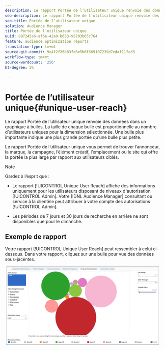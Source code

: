 ```yaml
---
description: Le rapport Portée de l’utilisateur unique renvoie des données dans un graphique à bulles. La taille de chaque bulle est proportionnelle au nombre d’utilisateurs uniques pour la dimension sélectionnée. Une bulle plus importante indique une plus grande portée qu’une bulle plus petite. Le rapport Portée de l’utilisateur unique vous permet de trouver l’annonceur, la marque, la campagne, l’élément créatif, l’emplacement ou le site qui offre la portée la plus large par rapport aux utilisateurs ciblés.
seo-description: Le rapport Portée de l’utilisateur unique renvoie des données dans un graphique à bulles. La taille de chaque bulle est proportionnelle au nombre d’utilisateurs uniques pour la dimension sélectionnée. Une bulle plus importante indique une plus grande portée qu’une bulle plus petite. Le rapport Portée de l’utilisateur unique vous permet de trouver l’annonceur, la marque, la campagne, l’élément créatif, l’emplacement ou le site qui offre la portée la plus large par rapport aux utilisateurs ciblés.
seo-title: Portée de l’utilisateur unique
solution: Audience Manager
title: Portée de l’utilisateur unique
uuid: 897245ab-af6e-42a0-b653-96703b65c764
feature: audience optimization reports
translation-type: tm+mt
source-git-commit: 9e4f2f26b83fe6e5b6f669107239d7edaf11fed3
workflow-type: tm+mt
source-wordcount: '256'
ht-degree: 5%

---
```



# Portée de l’utilisateur unique{#unique-user-reach}

Le rapport Portée de l’utilisateur unique renvoie des données dans un graphique à bulles. La taille de chaque bulle est proportionnelle au nombre d’utilisateurs uniques pour la dimension sélectionnée. Une bulle plus importante indique une plus grande portée qu’une bulle plus petite.

Le rapport Portée de l’utilisateur unique vous permet de trouver l’annonceur, la marque, la campagne, l’élément créatif, l’emplacement ou le site qui offre la portée la plus large par rapport aux utilisateurs ciblés.

>[!NOTE]
>
>Gardez à l’esprit que :
>
>* Le rapport [!UICONTROL Unique User Reach] affiche des informations uniquement pour les utilisateurs disposant de niveaux d&#39;autorisation [!UICONTROL Admin]. Votre [!DNL Audience Manager] consultant ou service à la clientèle peut attribuer à votre compte des autorisations [!UICONTROL Admin].
   >
   >
* Les périodes de 7 jours et 30 jours de recherche en arrière ne sont disponibles que pour le dimanche.


## Exemple de rapport

Votre rapport [!UICONTROL Unique User Reach] peut ressembler à celui ci-dessous. Dans votre rapport, cliquez sur une bulle pour vue des données sous-jacentes.

![](assets/unique-user-reach.png)
